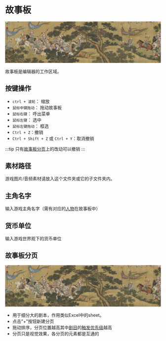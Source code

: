 # 故事板
![故事板](../../assets/t.jpg)

故事板是编辑器的工作区域。

## 按键操作
- `ctrl + 滚轮`： 缩放
- `鼠标中键拖动`： 拖动故事板
- `鼠标右键`： 呼出菜单
- `鼠标左键`： 选中
- `鼠标左键拖动`： 框选
- `Ctrl + Z`：撤销
- `Ctrl + Shift + Z` 或 `Ctrl + Y`：取消撤销

:::tip
只有[故事板分页](#故事板分页)上的改动可以撤销
:::

## 素材路径
游戏图片/音频素材请放入这个文件夹或它的子文件夹内。

## 主角名字
输入游戏主角名字（需有对应的[人物](./character.html)在故事板中）

## 货币单位
输入游戏世界观下的货币单位

## 故事板分页
![故事板分页](../../assets/t.jpg)

- 用于细分大的剧本，作用类似Excel中的sheet。
- 点击"+"按钮新建分页
- 拖动排序，分页位置越高其中[剧目](./act.html)的[触发优先级](./act.html#剧目优先级)越高
- 分页只是视觉效果，各分页的元素都是互通的